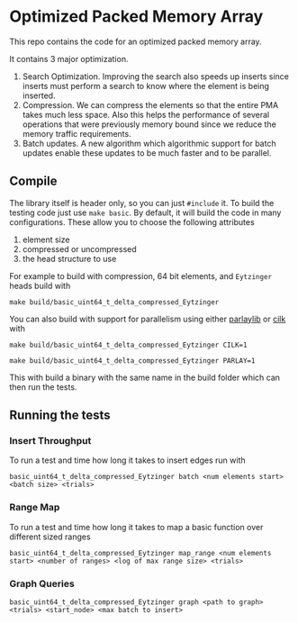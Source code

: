 # Optimized Packed Memory Array

This repo contains the code for an optimized packed memory array.

It contains 3 major optimization.  

1. Search Optimization.  Improving the search also speeds up inserts since inserts must perform a search to know where the element is being inserted.
2. Compression.  We can compress the elements so that the entire PMA takes much less space.  Also this helps the performance of several operations that were previously memory bound since we reduce the memory traffic requirements.
3. Batch updates.  A new algorithm which algorithmic support for batch updates enable these updates to be much faster and to be parallel.

## Compile
The library itself is header only, so you can just `#include` it.  To build the testing code just use `make basic`.  By default, it will build the code in many configurations.  These allow you to choose the following attributes

1. element size
2. compressed or uncompressed
3. the head structure to use

For example to build with compression, 64 bit elements, and `Eytzinger` heads build with 
```
make build/basic_uint64_t_delta_compressed_Eytzinger
```

You can also build with support for parallelism using either [parlaylib](https://cmuparlay.github.io/parlaylib/) or [cilk](https://www.opencilk.org/) with 

```
make build/basic_uint64_t_delta_compressed_Eytzinger CILK=1
```

```
make build/basic_uint64_t_delta_compressed_Eytzinger PARLAY=1
```

This with build a binary with the same name in the build folder which can then run the tests.

## Running the tests

### Insert Throughput 
To run a test and time how long it takes to insert edges run with 

```
basic_uint64_t_delta_compressed_Eytzinger batch <num elements start> <batch size> <trials>
```


### Range Map
To run a test and time how long it takes to map a basic function over different sized ranges 

```
basic_uint64_t_delta_compressed_Eytzinger map_range <num elements start> <number of ranges> <log of max range size> <trials>
```

### Graph Queries
```
basic_uint64_t_delta_compressed_Eytzinger graph <path to graph> <trials> <start_node> <max batch to insert>
```
